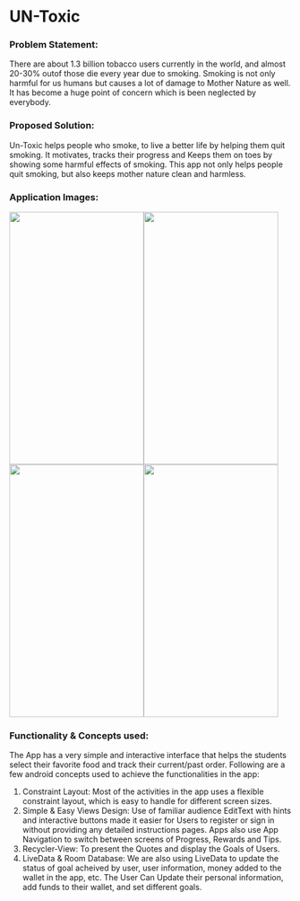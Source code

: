 # UN-Toxic


### Problem Statement:
There are about 1.3 billion tobacco users currently in the world, and almost 20-30% outof those die every year due to smoking. Smoking is not only harmful for us humans but causes a lot of damage to Mother Nature as well. It has become a huge point of concern which is been neglected by everybody.


### Proposed Solution:
Un-Toxic helps people who smoke, to live a better life by helping them quit smoking. It motivates, tracks their progress and Keeps them on toes by showing some harmful effects of smoking. This app not only helps people quit smoking, but also keeps mother nature clean and harmless.


### Application Images:  
                                                                              
<img src="Images/img1.jpg" width="240" height="450"><img src="Images/img2.jpg" width="240" height="450"><img src="Images/img3.jpg" width="240" height="450"><img src="Images/img4.jpg" width="240" height="450">


### Functionality & Concepts used:
The App has a very simple and interactive interface that helps the students select their favorite food and track their current/past order. 
Following are a few android concepts used to achieve the functionalities in the app:

  1. Constraint Layout: Most of the activities in the app uses a flexible constraint layout, which is easy to handle for different screen sizes.
  2. Simple & Easy Views Design: Use of familiar audience EditText with hints and interactive buttons made it easier for Users to register or sign in without 
  providing any detailed instructions pages. Apps also use App Navigation to switch between screens of Progress, Rewards and Tips.
  3. Recycler-View:  To present the Quotes and display the Goals of Users. 
  4. LiveData & Room Database: We are also using LiveData to update the status of goal acheived by user, user information, money added to the wallet in the app, etc. 
  The User Can Update their personal information, add funds to their wallet, and set different goals.

